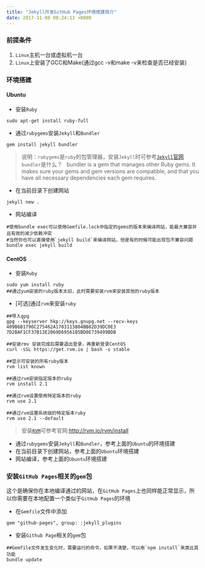 ```yaml
---
title: "Jekyll开发GitHub Pages环境搭建简介"
date: 2017-11-08 08:24:13 +0800
---
```


### 前提条件
1. `Linux`主机一台或虚拟机一台
2. `Linux`上安装了GCC和Make(通过gcc -v和make -v来检查是否已经安装)

### 环境搭建

#### Ubuntu
+ 安装`Ruby`

```shell
sudo apt-get install ruby-full
```

+ 通过`rubygems`安装`Jekyll`和`Bundler`

```shell
gem install jekyll bundler
```
> 说明：`rubygems`是`ruby`的包管理器，安装`Jekyll`时可参考[`Jekyll`官网](https://jekyllrb.com/docs/installation/)  
> `bundler`是什么？  
> bundler is a gem that manages other Ruby gems. It makes sure your gems and gem versions are compatible, and that you have all necessary dependencies each gem requires.

+ 在当前目录下创建网站

```shell
jekyll new .
```

+ 网站编译

```shell
#使用bundle exec可以使用Gemfile.lock中指定的gems的版本来编译网站，能最大兼容并且有效的减少依赖冲突
#当然你也可以直接使用`jekyll build`来编译网站，但是有的时候可能出现包不兼容问题
bundle exec jekyll build
```

#### CentOS
+ 安装`Ruby`

```shell
sudo yum install ruby
##通过yum安装的ruby版本太旧，此时需要安装rvm来安装其他的ruby版本
```

+ [可选]通过`rvm`来安装`ruby`  

```shell
##导入gpg
gpg --keyserver hkp://keys.gnupg.net --recv-keys 409B6B1796C275462A1703113804BB82D39DC0E3 7D2BAF1CF37B13E2069D6956105BD0E739499BDB

##安装rmv 安装完成后需要退出登录，再重新登录CentOS
curl -sSL https://get.rvm.io | bash -s stable 

##显示可安装的所有ruby版本
rvm list known

##通过rvm安装指定版本的ruby
rvm install 2.1

##通过rvm设置使用特定版本的ruby
rvm use 2.1

##通过rvm设置系统级的特定版本ruby
rvm use 2.1 --default   
```
> 安装[`RVM`](http://rvm.io/rvm/install)可参考官网:http://rvm.io/rvm/install

+ 通过`rubygems`安装`Jekyll`和`Bundler`，参考上面的`Ubuntu`的环境搭建
+ 在当前目录下创建网站，参考上面的`Ubuntu`环境搭建
+ 网站编译，参考上面的`Ubuntu`环境搭建

### 安装`GitHub Pages`相关的`gem`包
这个是确保你在本地编译通过的网站，在`GitHub Pages`上也同样能正常显示，所以你需要在本地配置一个类似于`GitHub Pages`的环境
+ 在`Gemfile`文件中添加

```shell
gem "github-pages", group: :jekyll_plugins
```

+ 安装`Github Page`相关的`gem`包

```shell
##Gemfile文件发生变化时，需要运行的命令，如果不清楚，可以用`npm install`来类比其功能
bundle update
```

